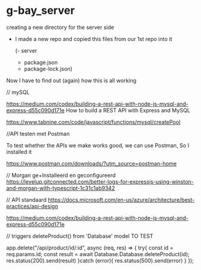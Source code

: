 # g-bay_server

creating a new directory for the server side

- I made a new repo and copied this files from our 1st repo into it

  (- server
    - package.json
    - package-lock.json) 


Now I have to find out (again) how this is all working 

// mySQL

https://medium.com/codex/building-a-rest-api-with-node-js-mysql-and-express-d55c090d171e
How to build a REST API with Express and MySQL

https://www.tabnine.com/code/javascript/functions/mysql/createPool


//API testen met Postman

To test whether the APIs we make works good, we can use Postman, So I installed it

https://www.postman.com/downloads/?utm_source=postman-home


// Morgan ge+Installeerd en geconfigureerd
https://levelup.gitconnected.com/better-logs-for-expressjs-using-winston-and-morgan-with-typescript-1c31c1ab9342


// API standaard
https://docs.microsoft.com/en-us/azure/architecture/best-practices/api-design

https://medium.com/codex/building-a-rest-api-with-node-js-mysql-and-express-d55c090d171e




// triggers deleteProduct() from 'Database' model  TO TEST

app.delete("/api/product/id/:id", async (req, res) => {
try{
const id = req.params.id;
const result = await Database.Database.deleteProduct(id);
res.status(200).send(result)
}catch (error){
res.status(500).send(error)
}
});